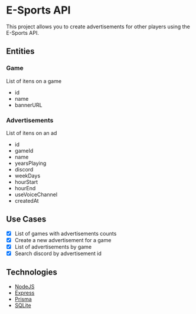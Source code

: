 # E-Sports API

This project allows you to create advertisements for other players using the E-Sports API.

## Entities

### Game

List of itens on a game

- id
- name
- bannerURL

### Advertisements

List of itens on an ad

- id
- gameId
- name
- yearsPlaying
- discord
- weekDays
- hourStart
- hourEnd
- useVoiceChannel
- createdAt

## Use Cases

- [x] List of games with advertisements counts
- [x] Create a new advertisement for a game
- [x] List of advertisements by game
- [x] Search discord by advertisement id

## Technologies

- [NodeJS](https://nodejs.org/)
- [Express](https://expressjs.com/pt-br/)
- [Prisma](https://www.prisma.io/)
- [SQLite](https://www.sqlite.org/index.html)
